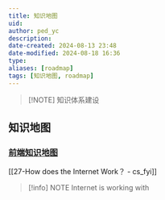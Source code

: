 ```yaml
---
title: 知识地图
uid: 
author: ped_yc
description: 
date-created: 2024-08-13 23:48
date-modified: 2024-08-18 16:36
type: 
aliases: [roadmap]
tags: [知识地图, roadmap]
---
```


> [!NOTE] 知识体系建设

## 知识地图

### [前端知识地图]()

[[27-How does the Internet Work？ - cs_fyi]]

> [!info] NOTE
> Internet is working with
